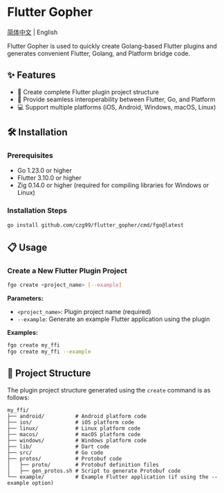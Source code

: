 # Flutter Gopher

[简体中文](https://github.com/czg99/flutter_gopher/blob/main/README.md) | English

Flutter Gopher is used to quickly create Golang-based Flutter plugins and generates convenient Flutter, Golang, and Platform bridge code.

## ✨ Features

- 🔄 Create complete Flutter plugin project structure
- 🚀 Provide seamless interoperability between Flutter, Go, and Platform
- 💻 Support multiple platforms (iOS, Android, Windows, macOS, Linux)

## 🛠️ Installation

### Prerequisites

- Go 1.23.0 or higher
- Flutter 3.10.0 or higher
- Zig 0.14.0 or higher (required for compiling libraries for Windows or Linux)

### Installation Steps

```bash
go install github.com/czg99/flutter_gopher/cmd/fgo@latest
```

## 📋 Usage

### Create a New Flutter Plugin Project

```bash
fgo create <project_name> [--example]
```

**Parameters:**
- `<project_name>`: Plugin project name (required)
- `--example`: Generate an example Flutter application using the plugin

**Examples:**
```bash
fgo create my_ffi
fgo create my_ffi --example
```

## 📁 Project Structure

The plugin project structure generated using the `create` command is as follows:

```
my_ffi/
├── android/          # Android platform code
├── ios/              # iOS platform code
├── linux/            # Linux platform code
├── macos/            # macOS platform code
├── windows/          # Windows platform code
├── lib/              # Dart code
├── src/              # Go code
├── protos/           # Protobuf code
│   ├── proto/        # Protobuf definition files
│   ├── gen_protos.sh # Script to generate Protobuf code
└── example/          # Example Flutter application (if using the --example option)
```